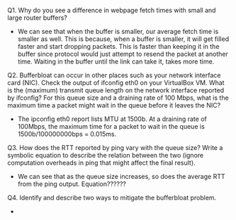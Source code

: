 Q1. Why do you see a difference in webpage fetch times with small and large router buffers?

- We can see that when the buffer is smaller, our average fetch time is smaller as well. This is because, when a buffer is smaller, it will get filled faster and start dropping packets. This is faster than keeping it in the buffer since protocol would just attempt to resend the packet at another time. Waiting in the buffer until the link can take it, takes more time.

Q2. Bufferbloat can occur in other places such as your network interface card (NIC). Check the output of ifconfig eth0 on your VirtualBox VM. What is the (maximum) transmit queue length on the network interface reported by ifconfig? For this queue size and a draining rate of 100 Mbps, what is the maximum time a packet might wait in the queue before it leaves the NIC?

- The ipconfig eth0 report lists MTU at 1500b. At a draining rate of 100Mbps, the maximum time for a packet to wait in the queue is 1500b/100000000bps = 0.015ms.

Q3. How does the RTT reported by ping vary with the queue size? Write a symbolic equation to describe the relation between the two (ignore computation overheads in ping that might affect the final result).

- We can see that as the queue size increases, so does the average RTT from the ping output. Equation??????

Q4. Identify and describe two ways to mitigate the bufferbloat problem.

- 
